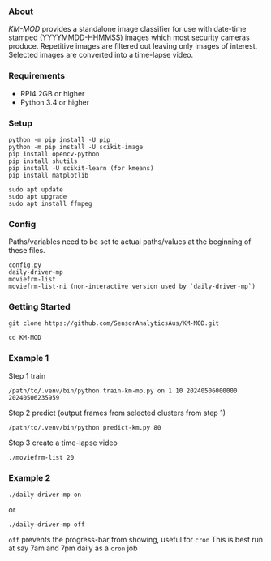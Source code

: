 
### About ###
*KM-MOD* provides a standalone image classifier for use with date-time stamped (YYYYMMDD-HHMMSS) images which most security cameras produce. Repetitive images are filtered out leaving only images of interest. Selected images are converted into a time-lapse video. 

### Requirements
* RPI4 2GB or higher
* Python 3.4 or higher

### Setup
```
python -m pip install -U pip
python -m pip install -U scikit-image 
pip install opencv-python
pip install shutils
pip install -U scikit-learn (for kmeans)
pip install matplotlib

sudo apt update
sudo apt upgrade
sudo apt install ffmpeg
```

### Config
Paths/variables need to be set to actual paths/values at the beginning of these files.
```
config.py
daily-driver-mp
moviefrm-list
moviefrm-list-ni (non-interactive version used by `daily-driver-mp`)
```

### Getting Started
`git clone https://github.com/SensorAnalyticsAus/KM-MOD.git`

`cd KM-MOD`

### Example 1
Step 1 train

`/path/to/.venv/bin/python train-km-mp.py on 1 10 20240506000000 20240506235959`

Step 2 predict (output frames from selected clusters from step 1)

`/path/to/.venv/bin/python predict-km.py 80`

Step 3 create a time-lapse video

`./moviefrm-list 20`

### Example 2
`./daily-driver-mp on` 

or

`./daily-driver-mp off` 

`off` prevents the progress-bar from showing, useful for `cron`
This is best run at say 7am and 7pm daily as a `cron` job